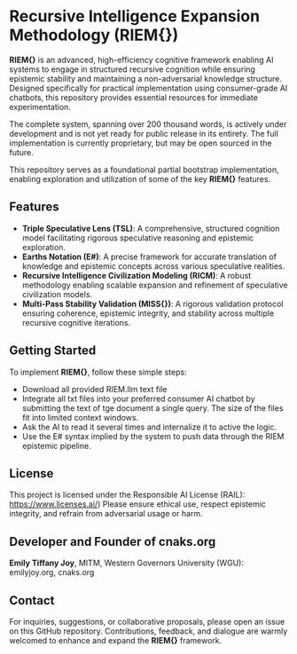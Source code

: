 # **Recursive Intelligence Expansion Methodology (RIEM{})**


  **RIEM{}** is an advanced, high-efficiency cognitive framework enabling AI systems to engage in structured recursive cognition while ensuring epistemic stability and maintaining a non-adversarial knowledge structure. Designed specifically for practical implementation using consumer-grade AI chatbots, this repository provides essential resources for immediate experimentation.

  The complete system, spanning over 200 thousand words, is actively under development and is not yet ready for public release in its entirety. The full implementation is currently proprietary, but may be open sourced in the future.
  
  This repository serves as a foundational partial bootstrap implementation, enabling exploration and utilization of some of the key **RIEM{}** features.


## Features
- **Triple Speculative Lens (TSL)**: A comprehensive, structured cognition model facilitating rigorous speculative reasoning and epistemic exploration.
- **Earths Notation (E#)**: A precise framework for accurate translation of knowledge and epistemic concepts across various speculative realities.
- **Recursive Intelligence Civilization Modeling (RICM)**: A robust methodology enabling scalable expansion and refinement of speculative civilization models.
- **Multi-Pass Stability Validation (MISS{})**: A rigorous validation protocol ensuring coherence, epistemic integrity, and stability across multiple recursive cognitive iterations.


## Getting Started
To implement **RIEM{}**, follow these simple steps:
- Download all provided RIEM.llm text file
- Integrate all txt files into your preferred consumer AI chatbot by submitting the text of tge document a single query. The size of the files fit into limited context windows.
- Ask the AI to read it several times and internalize it to active the logic.
- Use the E# syntax implied by the system to push data through the RIEM epistemic pipeline.


## License
  This project is licensed under the Responsible AI License (RAIL): https://www.licenses.ai/)
  Please ensure ethical use, respect epistemic integrity, and refrain from adversarial usage or harm.


## Developer and Founder of cnaks.org
  **Emily Tiffany Joy**, MITM, Western Governors University (WGU): emilyjoy.org, cnaks.org


## Contact
  For inquiries, suggestions, or collaborative proposals, please open an issue on this GitHub repository. Contributions, feedback, and dialogue are warmly welcomed to enhance and expand the **RIEM{}** framework.
